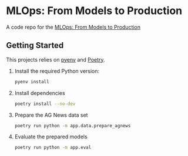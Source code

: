 # MLOps: From Models to Production

A code repo for the [MLOps: From Models to Production](https://corise.com/course/mlops/)


## Getting Started

This projects relies on [pyenv](https://github.com/pyenv/pyenv) and [Poetry](https://python-poetry.org/docs/).

1. Install the required Python version:

   ```bash
   pyenv install
   ```

2. Install dependencies

   ```bash
   poetry install --no-dev
   ```

3. Prepare the AG News data set

   ```bash
   poetry run python -m app.data.prepare_agnews
   ```

4. Evaluate the prepared models

   ```bash
   poetry run python -m app.eval
   ```
